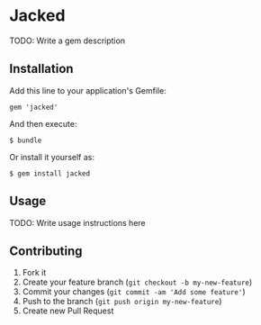 # Jacked

TODO: Write a gem description

## Installation

Add this line to your application's Gemfile:

    gem 'jacked'

And then execute:

    $ bundle

Or install it yourself as:

    $ gem install jacked

## Usage

TODO: Write usage instructions here

## Contributing

1. Fork it
2. Create your feature branch (`git checkout -b my-new-feature`)
3. Commit your changes (`git commit -am 'Add some feature'`)
4. Push to the branch (`git push origin my-new-feature`)
5. Create new Pull Request
